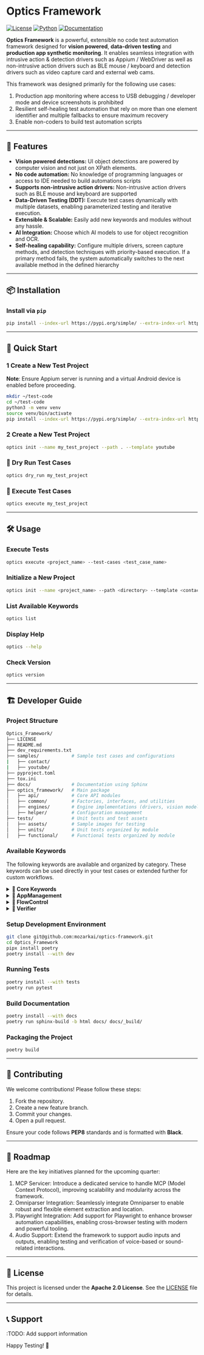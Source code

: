 # Optics Framework

[![License](https://img.shields.io/badge/license-Apache_2.0-blue.svg)](LICENSE)
[![Python](https://img.shields.io/badge/python-3.12%2B-blue.svg)](https://www.python.org/)
[![Documentation](https://img.shields.io/badge/docs-Mkdocs-blue)](docs/)

**Optics Framework** is a powerful, extensible no code test automation framework designed for **vision powered**, **data-driven testing** and **production app synthetic monitoring**. It enables seamless integration with intrusive action & detection drivers such as Appium / WebDriver as well as non-intrusive action drivers such as BLE mouse / keyboard and detection drivers such as video capture card and external web cams.

This framework was designed primarily for the following use cases:

1. Production app monitoring where access to USB debugging / developer mode and device screenshots is prohibited
2. Resilient self-healing test automation that rely on more than one element identifier and multiple fallbacks to ensure maximum recovery
3. Enable non-coders to build test automation scripts

---

## 🚀 Features

- **Vision powered detections:** UI object detections are powered by computer vision and not just on XPath elements.
- **No code automation:** No knowledge of programming languages or access to IDE needed to build automations scripts
- **Supports non-intrusive action drivers:** Non-intrusive action drivers such as BLE mouse and keyboard are supported
- **Data-Driven Testing (DDT):** Execute test cases dynamically with multiple datasets, enabling parameterized testing and iterative execution.
- **Extensible & Scalable:** Easily add new keywords and modules without any hassle.
- **AI Integration:** Choose which AI models to use for object recognition and OCR.
- **Self-healing capability:** Configure multiple drivers, screen capture methods, and detection techniques with priority-based execution. If a primary method fails, the system automatically switches to the next available method in the defined hierarchy

---

## 📦 Installation

### Install via `pip`

```bash
pip install --index-url https://pypi.org/simple/ --extra-index-url https://test.pypi.org/simple/ optics-framework
```

---

## 🚀 Quick Start

### 1 Create a New Test Project

**Note**: Ensure Appium server is running and a virtual Android device is enabled before proceeding.

```bash
mkdir ~/test-code
cd ~/test-code
python3 -m venv venv
source venv/bin/activate
pip install --index-url https://pypi.org/simple/ --extra-index-url https://test.pypi.org/simple/ optics-framework
```

### 2 Create a New Test Project

```bash
optics init --name my_test_project --path . --template youtube
```

### 📌 Dry Run Test Cases

```bash
optics dry_run my_test_project
```

### 📌 Execute Test Cases

```bash
optics execute my_test_project
```

---

## 🛠️ Usage

### Execute Tests

```bash
optics execute <project_name> --test-cases <test_case_name>
```

### Initialize a New Project

```bash
optics init --name <project_name> --path <directory> --template <contact/youtube> --force
```

### List Available Keywords

```bash
optics list
```

### Display Help

```bash
optics --help
```

### Check Version

```bash
optics version
```

---

## 🏗️ Developer Guide

### Project Structure

```bash
Optics_Framework/
├── LICENSE
├── README.md
├── dev_requirements.txt
├── samples/            # Sample test cases and configurations
|   ├── contact/
|   ├── youtube/
├── pyproject.toml
├── tox.ini
├── docs/               # Documentation using Sphinx
├── optics_framework/   # Main package
│   ├── api/            # Core API modules
│   ├── common/         # Factories, interfaces, and utilities
│   ├── engines/        # Engine implementations (drivers, vision models, screenshot tools)
│   ├── helper/         # Configuration management
├── tests/              # Unit tests and test assets
│   ├── assets/         # Sample images for testing
│   ├── units/          # Unit tests organized by module
│   ├── functional/     # Functional tests organized by module

```

### Available Keywords

The following keywords are available and organized by category. These keywords can be used directly in your test cases or extended further for custom workflows.
<details>
<summary><strong>🔹 Core Keywords</strong></summary>

<ul>
  <li>
    <code>clear_element_text(element, event_name=None)</code><br/>
    Clears any existing text from the given input element.
  </li>
  <li>
    <code>detect_and_press(element, timeout, event_name=None)</code><br/>
    Detects if the element exists, then performs a press action on it.
  </li>
  <li>
    <code>enter_number(element, number, event_name=None)</code><br/>
    Enters a numeric value into the specified input field.
  </li>
  <li>
    <code>enter_text(element, text, event_name=None)</code><br/>
    Inputs the given text into the specified element.
  </li>
  <li>
    <code>get_text(element)</code><br/>
    Retrieves the text content from the specified element.
  </li>
  <li>
    <code>press_by_coordinates(x, y, repeat=1, event_name=None)</code><br/>
    Performs a tap at the specified absolute screen coordinates.
  </li>
  <li>
    <code>press_by_percentage(percent_x, percent_y, repeat=1, event_name=None)</code><br/>
    Taps on a location based on percentage of screen width and height.
  </li>
  <li>
    <code>press_element(element, repeat=1, offset_x=0, offset_y=0, event_name=None)</code><br/>
    Taps on a given element with optional offset and repeat parameters.
  </li>
  <li>
    <code>press_element_with_index(element, index=0, event_name=None)</code><br/>
    Presses the element found at the specified index from multiple matches.
  </li>
  <li>
    <code>press_keycode(keycode, event_name)</code><br/>
    Simulates pressing a hardware key using a keycode.
  </li>
  <li>
    <code>scroll(direction, event_name=None)</code><br/>
    Scrolls the screen in the specified direction.
  </li>
  <li>
    <code>scroll_from_element(element, direction, scroll_length, event_name)</code><br/>
    Scrolls starting from a specific element in the given direction.
  </li>
  <li>
    <code>scroll_until_element_appears(element, direction, timeout, event_name=None)</code><br/>
    Continuously scrolls until the target element becomes visible or the timeout is reached.
  </li>
  <li>
    <code>select_dropdown_option(element, option, event_name=None)</code><br/>
    Selects an option from a dropdown field by visible text.
  </li>
  <li>
    <code>sleep(duration)</code><br/>
    Pauses execution for a specified number of seconds.
  </li>
  <li>
    <code>swipe(x, y, direction='right', swipe_length=50, event_name=None)</code><br/>
    Swipes from a coordinate point in the given direction and length.
  </li>
  <li>
    <code>swipe_from_element(element, direction, swipe_length, event_name=None)</code><br/>
    Swipes starting from the position of a given element.
  </li>
  <li>
    <code>swipe_until_element_appears(element, direction, timeout, event_name=None)</code><br/>
    Swipes repeatedly until the element is detected or timeout is reached.
  </li>
</ul>

</details>

<details>
<summary><strong>🔹 AppManagement</strong></summary>

<ul>
  <li>
    <code>close_and_terminate_app(package_name, event_name)</code><br/>
    Closes and fully terminates the specified application using its package name.
  </li>
  <li>
    <code>force_terminate_app(event_name)</code><br/>
    Forcefully terminates the currently running application.
  </li>
  <li>
    <code>get_app_version()</code><br/>
    Returns the version of the currently running application.
  </li>
  <li>
    <code>initialise_setup()</code><br/>
    Prepares the environment for performing application management operations.
  </li>
  <li>
    <code>launch_app(event_name=None)</code><br/>
    Launches the default application configured in the session.
  </li>
  <li>
    <code>start_appium_session(event_name=None)</code><br/>
    Starts a new Appium session for the current application.
  </li>
  <li>
    <code>start_other_app(package_name, event_name)</code><br/>
    Launches a different application using the provided package name.
  </li>
</ul>

</details>


<details>
<summary><strong>🔹 FlowControl</strong></summary>

<ul>
  <li>
    <code>_compute_expression(param2)</code><br/>
    Resolves variables and safely computes a mathematical or logical expression.
  </li>
  <li>
    <code>_ensure_runner()</code><br/>
    Internal method to ensure a valid runner is set before execution.
  </li>
  <li>
    <code>_evaluate_conditions(pairs, else_target)</code><br/>
    Evaluates a list of condition-target pairs and executes the first matched one.
  </li>
  <li>
    <code>_extract_element_name(input_element)</code><br/>
    Extracts the variable name from a Robot-style input (e.g., ${var}).
  </li>
  <li>
    <code>_extract_variable_name(param1)</code><br/>
    Extracts a variable name from a string and strips formatting.
  </li>
  <li>
    <code>_is_condition_true(condition)</code><br/>
    Resolves variables and safely evaluates a condition string.
  </li>
  <li>
    <code>_load_data(file_path, index=None)</code><br/>
    Loads data from a local CSV, API response, or list for use in test steps.
  </li>
  <li>
    <code>_loop_by_count(target, count)</code><br/>
    Executes a module a specified number of times.
  </li>
  <li>
    <code>_loop_with_variables(target, args)</code><br/>
    Loops over multiple sets of variables and values to execute a module with dynamic input.
  </li>
  <li>
    <code>_parse_iterables(variables, iterables)</code><br/>
    Parses raw iterable strings or lists into structured Python lists.
  </li>
  <li>
    <code>_parse_single_iterable(iterable, variable)</code><br/>
    Parses a single iterable string or list and validates its structure.
  </li>
  <li>
    <code>_parse_variable_iterable_pairs(variables, iterables)</code><br/>
    Parses variables and iterable values into matched pairs.
  </li>
  <li>
    <code>_parse_variable_names(variables)</code><br/>
    Extracts variable names from Robot Framework-style variable syntax.
  </li>
  <li>
    <code>_resolve_condition(condition)</code><br/>
    Substitutes variables in a condition string with their values.
  </li>
  <li>
    <code>_safe_eval(expression)</code><br/>
    Evaluates expressions securely with limited allowed operations and types.
  </li>
  <li>
    <code>_split_condition_args(args)</code><br/>
    Separates condition-target pairs and an optional else-target from arguments.
  </li>
  <li>
    <code>condition(*args)</code><br/>
    Evaluates multiple conditions and executes corresponding modules if the condition is true.
  </li>
  <li>
    <code>evaluate(param1, param2)</code><br/>
    Evaluates a mathematical or logical expression and stores the result in a variable.
  </li>
  <li>
    <code>execute_module(module_name)</code><br/>
    Executes all the steps defined in the specified module.
  </li>
  <li>
    <code>read_data(input_element, file_path, index=None)</code><br/>
    Reads data from a CSV file, API URL, or list and assigns it to a variable.
  </li>
  <li>
    <code>run_loop(target, *args)</code><br/>
    Runs a loop either by count or by iterating over variable-value pairs.
  </li>
</ul>

</details>

<details>
<summary><strong>🔹 Verifier</strong></summary>

<ul>
  <li>
    <code>assert_equality(output, expression)</code><br/>
    Compares two values and checks if they are equal.
  </li>
  <li>
    <code>assert_images_vision(frame, images, element_status, rule)</code><br/>
    Searches for the specified image templates within the frame using vision-based template matching.
  </li>
  <li>
    <code>assert_presence(elements, timeout=30, rule='any', event_name=None)</code><br/>
    Verifies the presence of given elements using Appium or vision-based fallback logic.
  </li>
  <li>
    <code>assert_texts_vision(frame, texts, element_status, rule)</code><br/>
    Searches for text in the given frame using OCR and updates element status.
  </li>
  <li>
    <code>is_element(element, element_state, timeout, event_name)</code><br/>
    Checks if a given element exists.
  </li>
  <li>
    <code>validate_element(element, timeout=10, rule='all', event_name=None)</code><br/>
    Validates if the given element is present on the screen using defined rule and timeout.
  </li>
  <li>
    <code>validate_screen(elements, timeout=30, rule='any', event_name=None)</code><br/>
    Validates the presence of a set of elements on a screen using the defined rule.
  </li>
  <li>
    <code>vision_search(elements, timeout, rule)</code><br/>
    Performs vision-based search to detect text or image elements in the screen.
  </li>
</ul>

</details>


### Setup Development Environment

```bash
git clone git@github.com:mozarkai/optics-framework.git
cd Optics_Framework
pipx install poetry
poetry install --with dev
```

### Running Tests

```bash
poetry install --with tests
poetry run pytest
```

### Build Documentation

```bash
poetry install --with docs
poetry run sphinx-build -b html docs/ docs/_build/
```

### Packaging the Project

```bash
poetry build
```

---

## 📜 Contributing

We welcome contributions! Please follow these steps:

1. Fork the repository.
2. Create a new feature branch.
3. Commit your changes.
4. Open a pull request.

Ensure your code follows **PEP8** standards and is formatted with **Black**.

---

## 🎯 Roadmap

Here are the key initiatives planned for the upcoming quarter:
1. MCP Servicer: Introduce a dedicated service to handle MCP (Model Context Protocol), improving scalability and modularity across the framework.
2. Omniparser Integration: Seamlessly integrate Omniparser to enable robust and flexible element extraction and location.
3. Playwright Integration: Add support for Playwright to enhance browser automation capabilities, enabling cross-browser testing with modern and powerful tooling.
4. Audio Support: Extend the framework to support audio inputs and outputs, enabling testing and verification of voice-based or sound-related interactions.

---

## 📄 License

This project is licensed under the **Apache 2.0 License**. See the [LICENSE](https://github.com/mozarkai/optics-framework?tab=Apache-2.0-1-ov-file) file for details.

---

## 📞 Support

:TODO: Add support information

Happy Testing! 🚀
